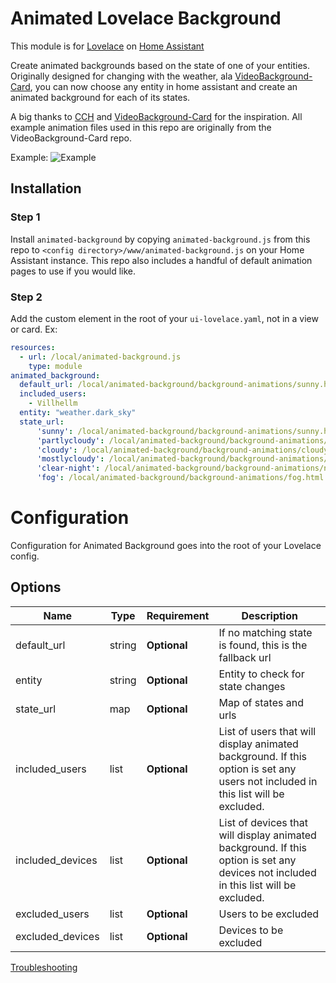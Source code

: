 # Animated Lovelace Background

This module is for [Lovelace](https://www.home-assistant.io/lovelace) on [Home Assistant](https://www.home-assistant.io/)

Create animated backgrounds based on the state of one of your entities. Originally designed for changing with the weather, ala [VideoBackground-Card](https://github.com/Perdemot/Lovelace-Cards/tree/master/VideoBackground-Card), you can now choose any entity in home assistant and create an animated background for each of its states.

A big thanks to [CCH](https://github.com/maykar/compact-custom-header) and [VideoBackground-Card](https://github.com/Perdemot/Lovelace-Cards/tree/master/VideoBackground-Card) for the inspiration. All example animation files used in this repo are originally from the VideoBackground-Card repo.

Example:
![Example](https://raw.githubusercontent.com/Villhellm/README_images/master/Animation.gif)

## Installation

### Step 1

Install `animated-background` by copying `animated-background.js` from this repo to `<config directory>/www/animated-background.js` on your Home Assistant instance. This repo also includes a handful of default animation pages to use if you would like.

### Step 2

Add the custom element in the root of your `ui-lovelace.yaml`, not in a view or card.
Ex:
```yaml
resources:
  - url: /local/animated-background.js
    type: module
animated_background:
  default_url: /local/animated-background/background-animations/sunny.html
  included_users:
    - Villhellm
  entity: "weather.dark_sky"
  state_url:
      'sunny': /local/animated-background/background-animations/sunny.html
      'partlycloudy': /local/animated-background/background-animations/cloudy.html
      'cloudy': /local/animated-background/background-animations/cloudy.html
      'mostlycloudy': /local/animated-background/background-animations/mostlycloudy.html
      'clear-night': /local/animated-background/background-animations/night.html
      'fog': /local/animated-background/background-animations/fog.html
```

# Configuration

Configuration for Animated Background goes into the root of your Lovelace config.

## Options

| Name | Type | Requirement | Description
| ---- | ---- | ------- | -----------
| default_url | string | **Optional** | If no matching state is found, this is the fallback url
| entity | string | **Optional** | Entity to check for state changes
| state_url | map | **Optional** | Map of states and urls
| included_users | list | **Optional** | List of users that will display animated background. If this option is set any users not included in this list will be excluded.
| included_devices | list | **Optional** | List of devices that will display animated background. If this option is set any devices not included in this list will be excluded.
| excluded_users | list | **Optional** | Users to be excluded
| excluded_devices | list | **Optional** | Devices to be excluded

[Troubleshooting](https://github.com/thomasloven/hass-config/wiki/Lovelace-Plugins)
